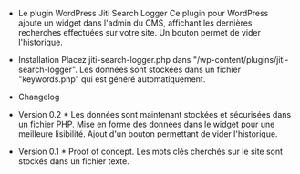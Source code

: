 * Le plugin WordPress Jiti Search Logger
Ce plugin pour WordPress ajoute un widget dans l'admin du CMS, affichant les dernières recherches effectuées sur votre site.
Un bouton permet de vider l'historique.

* Installation
Placez jiti-search-logger.php dans "/wp-content/plugins/jiti-search-logger".
Les données sont stockées dans un fichier "keywords.php" qui est généré automatiquement.

* Changelog
* Version 0.2 *
Les données sont maintenant stockées et sécurisées dans un fichier PHP.
Mise en forme des données dans le widget pour une meilleure lisibilité.
Ajout d'un bouton permettant de vider l'historique.

* Version 0.1 *
Proof of concept. Les mots clés cherchés sur le site sont stockés dans un fichier texte.
